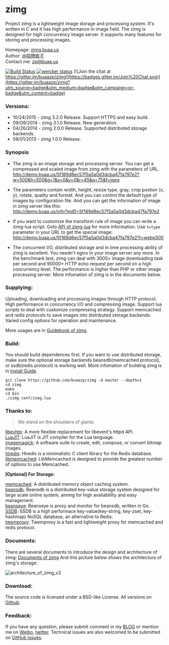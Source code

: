 # zimg



Project zimg is a lightweight image storage and processing system. It's written in C and it has high performance in image field. The zimg is designed for high concurrency image server. It supports many features for storing and processing images.

Homepage: [zimg.buaa.us](http://zimg.buaa.us/)  
Author: [@招牌疯子](http://weibo.com/819880808)  
Contact me: zp@buaa.us

[![Build Status](https://travis-ci.org/buaazp/zimg.svg?branch=master)](https://travis-ci.org/buaazp/zimg) [![wercker status](https://app.wercker.com/status/88aead2017ceb80b32fad3dc8997227a/s "wercker status")](https://app.wercker.com/project/bykey/88aead2017ceb80b32fad3dc8997227a) [![Join the chat at https://gitter.im/buaazp/zimg](https://badges.gitter.im/Join%20Chat.svg)](https://gitter.im/buaazp/zimg?utm_source=badge&utm_medium=badge&utm_campaign=pr-badge&utm_content=badge)

### Versions:
- 10/24/2015 - zimg 3.2.0 Release. Support HTTPS and easy build.
- 09/09/2014 - zimg 3.1.0 Release. New generation.
- 04/26/2014 - zimg 2.0.0 Release. Supported distributed storage backends.
- 08/01/2013 - zimg 1.0.0 Release.

### Synopsis
- The zimg is an image storage and processing server. You can get a compressed and scaled image from zimg with the parameters of URL.  
http://demo.buaa.us/5f189d8ec57f5a5a0d3dcba47fa797e2?w=500&h=500&g=1&x=0&y=0&r=45&q=75&f=jpeg

- The parameters contain width, height, resize type, gray, crop postion (x, y), rotate, quality and format. And you can control the default type of images by configuration file.
And you can get the information of image in zimg server like this:  
http://demo.buaa.us/info?md5=5f189d8ec57f5a5a0d3dcba47fa797e2

- If you want to customize the transform rule of image you can write a zimg-lua script. Goto [API of zimg-lua](http://zimg.buaa.us/documents/api_of_zimg_lua/) for more information. Use `t=type` parameter in your URL to get the special image:  
http://demo.buaa.us/5f189d8ec57f5a5a0d3dcba47fa797e2?t=webp500

- The concurrent I/O, distributed storage and in time processing ability of zimg is excellent. You needn't nginx in your image server any more. In the benchmark test, zimg can deal with 3000+ image downloading task per second and 90000+ HTTP echo request per second on a high concurrency level. The performance is higher than PHP or other image processing server. More infomation of zimg is in the documents below.

### Supplying:
Uploading, downloading and processing images through HTTP protocol.
High performance in concurrency I/O and compressing image.
Support lua scripts to deal with customize compressing strategy.
Support memcached and redis protocols to save images into distributed storage backends.
Varied config options for operation and maintenance.

More usages are in [Guidebook of zimg](http://zimg.buaa.us/documents/guidebook/).

### Build:
You should build dependences first. If you want to use distributed storage, make sure the optional storage backends beansdb(memcached protocol), or ssdb(redis protocol) is working well.
More infomation of building zimg is in [Install Guide](http://zimg.buaa.us/documents/install/).

```
git clone https://github.com/buaazp/zimg -b master --depth=1
cd zimg
make
cd bin
./zimg conf/zimg.lua
```


### Thanks to:
> We stand on the shoulders of giants.

[libevhtp](https://github.com/ellzey/libevhtp): A more flexible replacement for libevent's httpd API.  
[LuaJIT](http://luajit.org/): LuaJIT is JIT compiler for the Lua language.  
[imagemagick](http://www.imagemagick.org/): A software suite to create, edit, compose, or convert bitmap images.  
[hiredis](https://github.com/redis/hiredis): Hiredis is a minimalistic C client library for the Redis database.  
[libmemcached](https://github.com/trondn/libmemcached): LibMemcached is designed to provide the greatest number of options to use Memcached.

**[Optional] For Storage:**

[memcached](https://github.com/memcached/memcached): A distributed memory object caching system.  
[beansdb](https://github.com/douban/beansdb): Beansdb is a distributed key-value storage system designed for large scale online system, aiming for high avaliablility and easy management.  
[beanseye](https://github.com/douban/beanseye): Beanseye is proxy and monitor for beansdb, written in Go.  
[SSDB](https://github.com/ideawu/ssdb): SSDB is a high performace key-value(key-string, key-zset, key-hashmap) NoSQL database, an alternative to Redis.  
[twemproxy](https://github.com/twitter/twemproxy): Twemproxy is a fast and lightweight proxy for memcached and redis protocol.


### Documents:
There are several documents to introduce the design and architecture of zimg:
[Documents of zimg](http://zimg.buaa.us/documents/)
And this picture below shows the architecture of zimg's storage:

![architecture_of_zimg_v3](http://ww2.sinaimg.cn/large/4c422e03jw1ejjdk4vdccj20kf0momzd.jpg)

### Download:
The source code is licensed under a BSD-like License.
All versions on [Github](https://github.com/buaazp/zimg/releases).

### Feedback:
If you have any question, please submit comment in my [BLOG](http://blog.buaa.us/) or mention me on [Weibo](http://weibo.com/819880808), [twitter](https://twitter.com/buaazp).
Technical issues are also welcomed to be submitted on [GitHub Issues](https://github.com/buaazp/zimg/issues).


